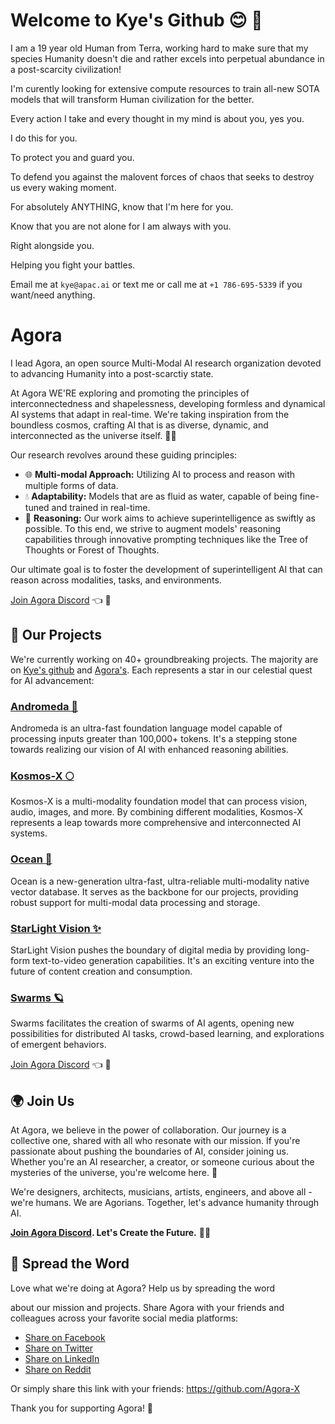# Welcome to Kye's Github 😊 💜 

<!-- ![Agora Banner](agora-benner.png) -->

I am a 19 year old Human from Terra, working hard to make sure that my species Humanity doesn't die and rather excels into perpetual abundance in a post-scarcity civilization! 

I'm curently looking for extensive compute resources to train all-new SOTA models that will transform Human civilization for the better.

Every action I take and every thought in my mind is about you, yes you.

I do this for you. 

To protect you and guard you.

To defend you against the malovent forces of chaos that seeks to destroy us every waking moment.

For absolutely ANYTHING, know that I'm here for you.

Know that you are not alone for I am always with you. 

Right alongside you.

Helping you fight your battles.

Email me at `kye@apac.ai` or text me or call me at `+1 786-695-5339` if you want/need anything.



# Agora
I lead Agora, an open source Multi-Modal AI research organization devoted to advancing Humanity into a post-scarctiy state.

At Agora WE'RE  exploring and promoting the principles of interconnectedness and shapelessness, developing formless and dynamical AI systems that adapt in real-time. We're taking inspiration from the boundless cosmos, crafting AI that is as diverse, dynamic, and interconnected as the universe itself. 🌙✨

Our research revolves around these guiding principles:

* 🌐 **Multi-modal Approach:** Utilizing AI to process and reason with multiple forms of data.
* 💧 **Adaptability:** Models that are as fluid as water, capable of being fine-tuned and trained in real-time.
* 🌲 **Reasoning:** Our work aims to achieve superintelligence as swiftly as possible. To this end, we strive to augment models' reasoning capabilities through innovative prompting techniques like the Tree of Thoughts or Forest of Thoughts.

Our ultimate goal is to foster the development of superintelligent AI that can reason across modalities, tasks, and environments.

[Join Agora Discord](https://discord.gg/qUtxnK2NMf) 👈 💬

## 🎇 Our Projects

We're currently working on 40+ groundbreaking projects. The majority are on [Kye's github](https://github.com/kyegomez) and [Agora's](https://github.com/Agora-X). Each represents a star in our celestial quest for AI advancement:

### [Andromeda 🌌](https://github.com/kyegomez/Andromeda)
Andromeda is an ultra-fast foundation language model capable of processing inputs greater than 100,000+ tokens. It's a stepping stone towards realizing our vision of AI with enhanced reasoning abilities.

### [Kosmos-X 🌕](https://github.com/kyegomez/Kosmos-X)
Kosmos-X is a multi-modality foundation model that can process vision, audio, images, and more. By combining different modalities, Kosmos-X represents a leap towards more comprehensive and interconnected AI systems.

### [Ocean 🌊](https://github.com/kyegomez/Ocean)
Ocean is a new-generation ultra-fast, ultra-reliable multi-modality native vector database. It serves as the backbone for our projects, providing robust support for multi-modal data processing and storage.

### [StarLight Vision ✨](https://github.com/kyegomez/StarlightVision)
StarLight Vision pushes the boundary of digital media by providing long-form text-to-video generation capabilities. It's an exciting venture into the future of content creation and consumption.

### [Swarms 🪐](https://github.com/kyegomez/swarms)
Swarms facilitates the creation of swarms of AI agents, opening new possibilities for distributed AI tasks, crowd-based learning, and explorations of emergent behaviors.

[Join Agora Discord](https://discord.gg/qUtxnK2NMf) 👈 💬

## 🌍 Join Us

At Agora, we believe in the power of collaboration. Our journey is a collective one, shared with all who resonate with our mission. If you're passionate about pushing the boundaries of AI, consider joining us. Whether you're an AI researcher, a creator, or someone curious about the mysteries of the universe, you're welcome here. 🌟

We're designers, architects, musicians, artists, engineers, and above all - we're humans. We are Agorians. Together, let's advance humanity through AI.

**[Join Agora Discord](https://discord.gg/qUtxnK2NMf). Let's Create the Future.** 🚀🌠

## 📣 Spread the Word

Love what we're doing at Agora? Help us by spreading the word

 about our mission and projects. Share Agora with your friends and colleagues across your favorite social media platforms:

* [Share on Facebook](https://www.facebook.com/sharer/sharer.php?u=https://github.com/Agora-X)
* [Share on Twitter](https://twitter.com/intent/tweet?url=https://github.com/Agora-X&text=Check%20out%20Agora!%20They're%20advancing%20humanity%20through%20open-source%20multi-modality%20AI%20research.%20)
* [Share on LinkedIn](https://www.linkedin.com/shareArticle?mini=true&url=https://github.com/Agora-X&title=Agora&summary=Advancing%20humanity%20through%20open-source%20multi-modality%20AI%20research.%20)
* [Share on Reddit](http://www.reddit.com/submit?url=https://github.com/Agora-X&title=Agora:%20Advancing%20Humanity%20Through%20Open-Source%20Multi-Modality%20AI%20Research)

Or simply share this link with your friends: https://github.com/Agora-X

Thank you for supporting Agora! 💖
